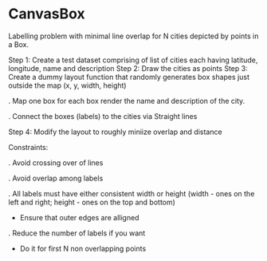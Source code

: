 # CanvasBox
Labelling problem with minimal line overlap for N cities depicted by points in a Box. 

Step 1: Create a test dataset comprising of list of cities each having latitude, longitude, name and description
Step 2: Draw the cities as points
Step 3: Create a dummy layout function that randomly generates box shapes just outside the map (x, y, width, height)

  . Map one box for each box render the name and description of the city.
  
  . Connect the boxes (labels) to the cities via Straight lines
  
Step 4: Modify the layout to roughly miniize overlap and distance

Constraints:

. Avoid crossing over of lines

. Avoid overlap among labels

. All labels must have either consistent width or height (width - ones on the left and right; height - ones on the top and bottom)

  - Ensure that outer edges are alligned

. Reduce the number of labels if you want

  - Do it for first N non overlapping points
